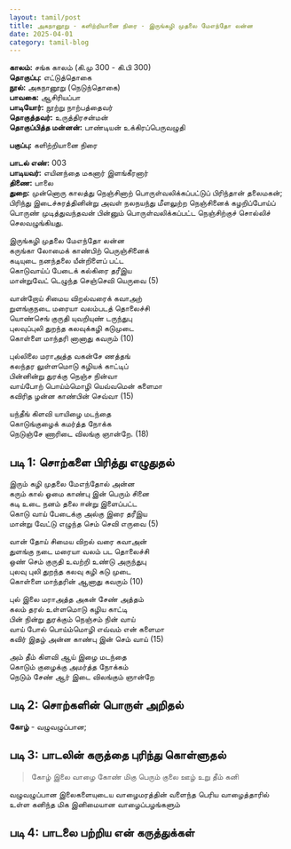 ```yaml
---
layout: tamil/post
title: அகநானூறு - களிற்றியானை நிரை - இருங்கழி முதலை மேஎந்தோ லன்ன
date: 2025-04-01
category: tamil-blog
---
```


**காலம்:** சங்க காலம் (கி.மு 300 - கி.பி 300) <br/>
**தொகுப்பு:** எட்டுத்தொகை <br/>
**நூல்:** அகநானூறு (நெடுந்தொகை) <br/>
**பாவகை:** ஆசிரியப்பா <br/>
**பாடியோர்:** நூற்று நாற்பத்தைவர் <br/>
**தொகுத்தவர்:** உருத்திரசன்மன் <br/>
**தொகுப்பித்த மன்னன்:** பாண்டியன் உக்கிரப்பெருவழுதி

**பகுப்பு:** களிற்றியானை நிரை

**பாடல் எண்:** 003 <br/>
**பாடியவர்:** எயினந்தை மகனார் இளங்கீரனார் <br/>
**திணை:** பாலை <br/>
**துறை:** முன்னொரு காலத்து நெஞ்சினாற் பொருள்வலிக்கப்பட்டுப் பிரிந்தான் தலைமகன்; பிரிந்து இடைச்சுரத்தினின்று அவள் நலநயந்து மீளலுற்ற நெஞ்சினைக் கழறிப்போய்ப் பொருண் முடித்துவந்தவன் பின்னும் பொருள்வலிக்கப்பட்ட நெஞ்சிற்குச் சொல்லிச் செலவழுங்கியது.

இருங்கழி முதலை மேஎந்தோ லன்ன <br/>
கருங்கா லோமைக் காண்பிற் பெருஞ்சினைக் <br/>
கடியுடை நனந்தலை யீன்றிளைப் பட்ட <br/>
கொடுவாய்ப் பேடைக் கல்கிரை தரீஇய <br/>
மான்றுவேட் டெழுந்த செஞ்செவி யெருவை (5)

வான்றோய் சிமைய விறல்வரைக் கவாஅற் <br/>
றுளங்குநடை மரையா வலம்படத் தொலைச்சி <br/>
யொண்செங் குருதி யுவறியுண் டருந்துபு <br/>
புலவுப்புலி துறந்த கலவுக்கழி கடுமுடை <br/>
கொள்ளை மாந்தரி னானாது கவரும் (10)

புல்லிலை மராஅத்த வகன்சே ணத்தங் <br/>
கலந்தர லுள்ளமொடு கழியக் காட்டிப் <br/>
பின்னின்று துரக்கு நெஞ்ச நின்வா <br/>
வாய்போற் பொய்ம்மொழி யெவ்வமென் களைமா <br/>
கவிரித ழன்ன காண்பின் செவ்வா (15)

யந்தீங் கிளவி யாயிழை மடந்தை <br/>
கொடுங்குழைக் கமர்த்த நோக்க <br/>
நெடுஞ்சே ணாரிடை விலங்கு ஞான்றே. (18)

## படி 1: சொற்களை பிரித்து எழுதுதல்

இரும் கழி முதலை மேஎந்தோல் அன்ன <br/>
கரும் கால் ஓமை காண்பு இன் பெரும் சினை <br/>
கடி உடை நனம் தலை ஈன்று இளைப்பட்ட <br/>
கொடு வாய் பேடைக்கு அல்கு இரை தரீஇய <br/>
மான்று வேட்டு எழுந்த செம் செவி எருவை (5)

வான் தோய் சிமைய விறல் வரை கவாஅன் <br/>
துளங்கு நடை மரையா வலம் பட தொலைச்சி <br/>
ஒண் செம் குருதி உவற்றி உண்டு அருந்துபு <br/>
புலவு புலி துறந்த கலவு கழி கடு முடை <br/>
கொள்ளை மாந்தரின் ஆனாது கவரும் (10)

புல் இலை மராஅத்த அகன் சேண் அத்தம் <br/>
கலம் தரல் உள்ளமொடு கழிய காட்டி <br/>
பின் நின்று துரக்கும் நெஞ்சம் நின் வாய் <br/>
வாய் போல் பொய்ம்மொழி எவ்வம் என் களைமா <br/>
கவிர் இதழ் அன்ன காண்பு இன் செம் வாய் (15)

அம் தீம் கிளவி ஆய் இழை மடந்தை <br/>
கொடும் குழைக்கு அமர்த்த நோக்கம் <br/>
நெடும் சேண் ஆர் இடை விலங்கும் ஞான்றே

## படி 2: சொற்களின் பொருள் அறிதல்

**கோழ்** - வழுவழுப்பான;

## படி 3: பாடலின் கருத்தை புரிந்து கொள்ளுதல்

> கோழ் இலை வாழை கோண் மிகு பெரும் குலை ஊழ் உறு தீம் கனி

வழுவழுப்பான இலைகளையுடைய வாழைமரத்தின் வளைந்த பெரிய வாழைத்தாரில் உள்ள கனிந்த மிக இனிமையான வாழைப்பழங்களும்


## படி 4: பாடலை பற்றிய என் கருத்துக்கள்
